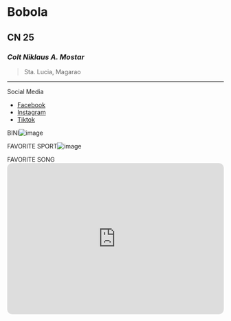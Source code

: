 # Bobola
## CN 25
### *Colt Niklaus A. Mostar*
> Sta. Lucia, Magarao
---
Social Media
- [Facebook](https://www.example.com) 
- [Instagram](https://www.example.com)
- [Tiktok](https://www.example.com)

BINI![image](https://github.com/user-attachments/assets/b116f868-fb3b-4433-aeff-1915d43bf559)

FAVORITE SPORT![image](https://github.com/user-attachments/assets/76a44e4b-ed43-44e2-b6d7-1f652d511bb5)

FAVORITE SONG <iframe style="border-radius:12px" src="https://open.spotify.com/embed/track/5TZKpQFKCbIlWGD8DzHbC6?utm_source=generator" width="100%" height="352" frameBorder="0" allowfullscreen="" allow="autoplay; clipboard-write; encrypted-media; fullscreen; picture-in-picture" loading="lazy"></iframe>
